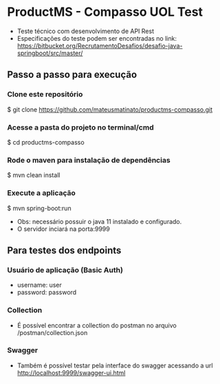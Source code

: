 # ProductMS - Compasso UOL Test
* Teste técnico com desenvolvimento de API Rest
* Especificações do teste podem ser encontradas no link: <https://bitbucket.org/RecrutamentoDesafios/desafio-java-springboot/src/master/>

## Passo a passo para execução
### Clone este repositório
$ git clone <https://github.com/mateusmatinato/productms-compasso.git>

### Acesse a pasta do projeto no terminal/cmd
$ cd productms-compasso

### Rode o maven para instalação de dependências
$ mvn clean install

### Execute a aplicação
$ mvn spring-boot:run

* Obs: necessário possuir o java 11 instalado e configurado.
* O servidor inciará na porta:9999

## Para testes dos endpoints
### Usuário de aplicação (Basic Auth)
* username: user
* password: password

### Collection
* É possível encontrar a collection do postman no arquivo /postman/collection.json

### Swagger
* Também é possível testar pela interface do swagger acessando a url <http://localhost:9999/swagger-ui.html>

